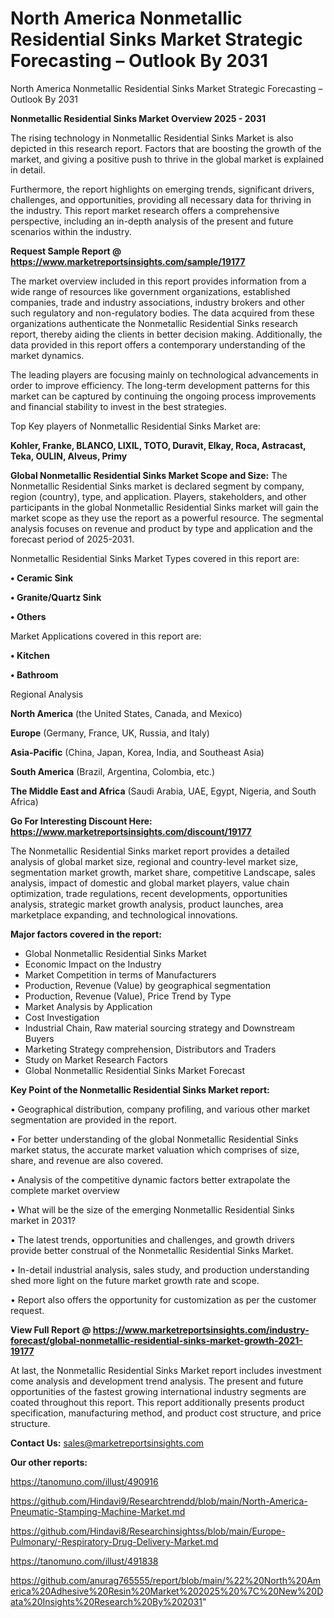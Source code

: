 # North America Nonmetallic Residential Sinks Market Strategic Forecasting – Outlook By 2031
 North America Nonmetallic Residential Sinks Market Strategic Forecasting – Outlook By 2031

<Strong> Nonmetallic Residential Sinks Market Overview 2025 - 2031</strong>

The rising technology in Nonmetallic Residential Sinks Market is also depicted in this research report. Factors that are boosting the growth of the market, and giving a positive push to thrive in the global market is explained in detail.

Furthermore, the report highlights on emerging trends, significant drivers, challenges, and opportunities, providing all necessary data for thriving in the industry. This report market research offers a comprehensive perspective, including an in-depth analysis of the present and future scenarios within the industry.

<strong>Request Sample Report @ <a href=https://www.marketreportsinsights.com/sample/19177>https://www.marketreportsinsights.com/sample/19177</a></strong>

The market overview included in this report provides information from a wide range of resources like government organizations, established companies, trade and industry associations, industry brokers and other such regulatory and non-regulatory bodies. The data acquired from these organizations authenticate the Nonmetallic Residential Sinks research report, thereby aiding the clients in better decision making. Additionally, the data provided in this report offers a contemporary understanding of the market dynamics.

The leading players are focusing mainly on technological advancements in order to improve efficiency. The long-term development patterns for this market can be captured by continuing the ongoing process improvements and financial stability to invest in the best strategies.

Top Key players of Nonmetallic Residential Sinks Market are:

<strong>Kohler, Franke, BLANCO, LIXIL, TOTO, Duravit, Elkay, Roca, Astracast, Teka, OULIN, Alveus, Primy</strong>

<strong><b>Global Nonmetallic Residential Sinks Market Scope and Size:</b></strong>
The Nonmetallic Residential Sinks market is declared segment by company, region (country), type, and application. Players, stakeholders, and other participants in the global Nonmetallic Residential Sinks market will gain the market scope as they use the report as a powerful resource. The segmental analysis focuses on revenue and product by type and application and the forecast period of 2025-2031.

Nonmetallic Residential Sinks Market Types covered in this report are:

<strong>• Ceramic Sink

• Granite/Quartz Sink

• Others</strong>

Market Applications covered in this report are:

<strong>• Kitchen

• Bathroom</strong> 

Regional Analysis

<strong>North America</strong> (the United States, Canada, and Mexico)

<strong>Europe</strong> (Germany, France, UK, Russia, and Italy)

<strong>Asia-Pacific</strong> (China, Japan, Korea, India, and Southeast Asia)

<strong>South America</strong> (Brazil, Argentina, Colombia, etc.)

<strong>The Middle East and Africa</strong> (Saudi Arabia, UAE, Egypt, Nigeria, and South Africa)

<strong>Go For Interesting Discount Here: <a href=https://www.marketreportsinsights.com/discount/19177>https://www.marketreportsinsights.com/discount/19177</a></strong>

The Nonmetallic Residential Sinks market report provides a detailed analysis of global market size, regional and country-level market size, segmentation market growth, market share, competitive Landscape, sales analysis, impact of domestic and global market players, value chain optimization, trade regulations, recent developments, opportunities analysis, strategic market growth analysis, product launches, area marketplace expanding, and technological innovations.

<strong><b>Major factors covered in the report:</b></strong>
<ul>
  <li>Global Nonmetallic Residential Sinks Market </li>
  <li>Economic Impact on the Industry</li>
  <li>Market Competition in terms of Manufacturers</li>
  <li>Production, Revenue (Value) by geographical segmentation</li>
  <li>Production, Revenue (Value), Price Trend by Type</li>
  <li>Market Analysis by Application</li>
  <li>Cost Investigation</li>
  <li>Industrial Chain, Raw material sourcing strategy and Downstream Buyers</li>
  <li>Marketing Strategy comprehension, Distributors and Traders</li>
  <li>Study on Market Research Factors</li>
  <li>Global Nonmetallic Residential Sinks Market Forecast</li>
</ul>

<strong><b>Key Point of the Nonmetallic Residential Sinks Market report:</b></strong>

• Geographical distribution, company profiling, and various other market segmentation are provided in the report.

• For better understanding of the global Nonmetallic Residential Sinks market status, the accurate market valuation which comprises of size, share, and revenue are also covered.

• Analysis of the competitive dynamic factors better extrapolate the complete market overview

• What will be the size of the emerging Nonmetallic Residential Sinks market in 2031?

• The latest trends, opportunities and challenges, and growth drivers provide better construal of the Nonmetallic Residential Sinks Market.

• In-detail industrial analysis, sales study, and production understanding shed more light on the future market growth rate and scope.

• Report also offers the opportunity for customization as per the customer request.

<strong><b>View Full Report @ <a href=https://www.marketreportsinsights.com/industry-forecast/global-nonmetallic-residential-sinks-market-growth-2021-19177>https://www.marketreportsinsights.com/industry-forecast/global-nonmetallic-residential-sinks-market-growth-2021-19177</a></b></strong>


At last, the Nonmetallic Residential Sinks Market report includes investment come analysis and development trend analysis. The present and future opportunities of the fastest growing international industry segments are coated throughout this report. This report additionally presents product specification, manufacturing method, and product cost structure, and price structure.

<strong>Contact Us:</strong>
sales@marketreportsinsights.com

<strong>Our other reports:</strong>

<a href=https://tanomuno.com/illust/490916>https://tanomuno.com/illust/490916</a>

<a href=https://github.com/Hindavi9/Researchtrendd/blob/main/North-America-Pneumatic-Stamping-Machine-Market.md>https://github.com/Hindavi9/Researchtrendd/blob/main/North-America-Pneumatic-Stamping-Machine-Market.md</a>

<a href=https://github.com/Hindavi8/Researchinsightss/blob/main/Europe-Pulmonary/-Respiratory-Drug-Delivery-Market.md>https://github.com/Hindavi8/Researchinsightss/blob/main/Europe-Pulmonary/-Respiratory-Drug-Delivery-Market.md</a>

<a href=https://tanomuno.com/illust/491838>https://tanomuno.com/illust/491838</a>

<a href=https://github.com/anurag765555/report/blob/main/%22%20North%20America%20Adhesive%20Resin%20Market%202025%20%7C%20New%20Data%20Insights%20Research%20By%202031>https://github.com/anurag765555/report/blob/main/%22%20North%20America%20Adhesive%20Resin%20Market%202025%20%7C%20New%20Data%20Insights%20Research%20By%202031</a>"
